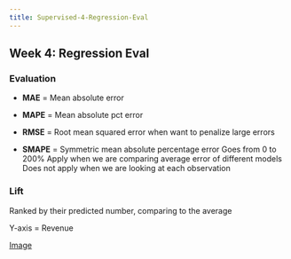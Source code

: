 ```yaml
---
title: Supervised-4-Regression-Eval
---
```


## Week 4: Regression Eval

### Evaluation
- **MAE** = Mean absolute error
- **MAPE** = Mean absolute pct error
- **RMSE** = Root mean squared error
  when want to penalize large errors

- **SMAPE** = Symmetric mean absolute percentage error
  Goes from 0 to 200% 
  Apply when we are comparing average error of different models 
  Does not apply when we are looking at each observation

### Lift

Ranked by their predicted number, comparing to the average

Y-axis = Revenue 

[Image](https://i.imgur.com/np7zERs.png)

